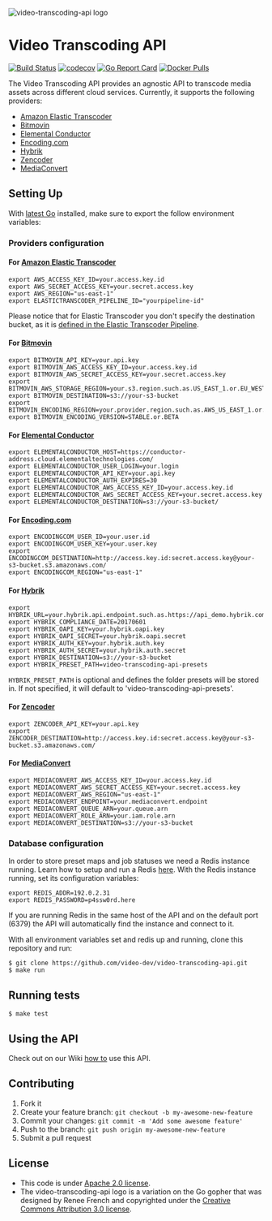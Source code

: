 ![video-transcoding-api logo](https://cloud.githubusercontent.com/assets/244265/14191217/ae825932-f764-11e5-8eb3-d070aa8f2676.png)

# Video Transcoding API

[![Build Status](https://cloud.drone.io/api/badges/video-dev/video-transcoding-api/status.svg)](https://cloud.drone.io/video-dev/video-transcoding-api)
[![codecov](https://codecov.io/gh/video-dev/video-transcoding-api/branch/master/graph/badge.svg)](https://codecov.io/gh/video-dev/video-transcoding-api)
[![Go Report Card](https://goreportcard.com/badge/github.com/video-dev/video-transcoding-api)](https://goreportcard.com/report/github.com/video-dev/video-transcoding-api)
[![Docker Pulls](https://img.shields.io/docker/pulls/videodev/video-transcoding-api?color=green)](https://hub.docker.com/r/videodev/video-transcoding-api)

The Video Transcoding API provides an agnostic API to transcode media assets
across different cloud services. Currently, it supports the following
providers:

- [Amazon Elastic Transcoder](https://aws.amazon.com/elastictranscoder/)
- [Bitmovin](http://bitmovin.com)
- [Elemental Conductor](http://www.elementaltechnologies.com/products/elemental-conductor)
- [Encoding.com](http://encoding.com)
- [Hybrik](https://www.hybrik.com)
- [Zencoder](http://zencoder.com)
- [MediaConvert](https://aws.amazon.com/mediaconvert)

## Setting Up

With [latest Go](https://golang.org/dl/) installed, make sure to export the follow
environment variables:

### Providers configuration

#### For [Amazon Elastic Transcoder](https://aws.amazon.com/elastictranscoder/)

```
export AWS_ACCESS_KEY_ID=your.access.key.id
export AWS_SECRET_ACCESS_KEY=your.secret.access.key
export AWS_REGION="us-east-1"
export ELASTICTRANSCODER_PIPELINE_ID="yourpipeline-id"
```

Please notice that for Elastic Transcoder you don't specify the destination
bucket, as it is [defined in the Elastic Transcoder
Pipeline](https://docs.aws.amazon.com/elastictranscoder/latest/developerguide/pipeline-settings.html#pipeline-settings-configure-transcoded-bucket).

#### For [Bitmovin](http://bitmovin.com)

```
export BITMOVIN_API_KEY=your.api.key
export BITMOVIN_AWS_ACCESS_KEY_ID=your.access.key.id
export BITMOVIN_AWS_SECRET_ACCESS_KEY=your.secret.access.key
export BITMOVIN_AWS_STORAGE_REGION=your.s3.region.such.as.US_EAST_1.or.EU_WEST_1
export BITMOVIN_DESTINATION=s3://your-s3-bucket
export BITMOVIN_ENCODING_REGION=your.provider.region.such.as.AWS_US_EAST_1.or.GOOGLE_EUROPE_WEST_1
export BITMOVIN_ENCODING_VERSION=STABLE.or.BETA
```

#### For [Elemental Conductor](http://www.elementaltechnologies.com/products/elemental-conductor)

```
export ELEMENTALCONDUCTOR_HOST=https://conductor-address.cloud.elementaltechnologies.com/
export ELEMENTALCONDUCTOR_USER_LOGIN=your.login
export ELEMENTALCONDUCTOR_API_KEY=your.api.key
export ELEMENTALCONDUCTOR_AUTH_EXPIRES=30
export ELEMENTALCONDUCTOR_AWS_ACCESS_KEY_ID=your.access.key.id
export ELEMENTALCONDUCTOR_AWS_SECRET_ACCESS_KEY=your.secret.access.key
export ELEMENTALCONDUCTOR_DESTINATION=s3://your-s3-bucket/
```

#### For [Encoding.com](http://encoding.com)

```
export ENCODINGCOM_USER_ID=your.user.id
export ENCODINGCOM_USER_KEY=your.user.key
export ENCODINGCOM_DESTINATION=http://access.key.id:secret.access.key@your-s3-bucket.s3.amazonaws.com/
export ENCODINGCOM_REGION="us-east-1"
```

#### For [Hybrik](https://www.hybrik.com)

```
export HYBRIK_URL=your.hybrik.api.endpoint.such.as.https://api_demo.hybrik.com/v1
export HYBRIK_COMPLIANCE_DATE=20170601
export HYBRIK_OAPI_KEY=your.hybrik.oapi.key
export HYBRIK_OAPI_SECRET=your.hybrik.oapi.secret
export HYBRIK_AUTH_KEY=your.hybrik.auth.key
export HYBRIK_AUTH_SECRET=your.hybrik.auth.secret
export HYBRIK_DESTINATION=s3://your-s3-bucket
export HYBRIK_PRESET_PATH=video-transcoding-api-presets
```

``HYBRIK_PRESET_PATH`` is optional and defines the folder presets will be
stored in. If not specified, it will default to
'video-transcoding-api-presets'.

#### For [Zencoder](http://zencoder.com)

```
export ZENCODER_API_KEY=your.api.key
export ZENCODER_DESTINATION=http://access.key.id:secret.access.key@your-s3-bucket.s3.amazonaws.com/
```

#### For [MediaConvert](https://aws.amazon.com/mediaconvert/)

```
export MEDIACONVERT_AWS_ACCESS_KEY_ID=your.access.key.id
export MEDIACONVERT_AWS_SECRET_ACCESS_KEY=your.secret.access.key
export MEDIACONVERT_AWS_REGION="us-east-1"
export MEDIACONVERT_ENDPOINT=your.mediaconvert.endpoint
export MEDIACONVERT_QUEUE_ARN=your.queue.arn
export MEDIACONVERT_ROLE_ARN=your.iam.role.arn
export MEDIACONVERT_DESTINATION=s3://your-s3-bucket
```

### Database configuration

In order to store preset maps and job statuses we need a Redis instance
running. Learn how to setup and run a Redis
[here](http://redis.io/topics/quickstart). With the Redis instance running, set
its configuration variables:

```
export REDIS_ADDR=192.0.2.31
export REDIS_PASSWORD=p4ssw0rd.here
```

If you are running Redis in the same host of the API and on the default port
(6379) the API will automatically find the instance and connect to it.

With all environment variables set and redis up and running, clone this
repository and run:

```
$ git clone https://github.com/video-dev/video-transcoding-api.git
$ make run
```

## Running tests

```
$ make test
```

## Using the API

Check out on our Wiki [how
to](https://github.com/video-dev/video-transcoding-api/wiki/Using-Video-Transcoding-API)
use this API.

## Contributing

1. Fork it
2. Create your feature branch: `git checkout -b my-awesome-new-feature`
3. Commit your changes: `git commit -m 'Add some awesome feature'`
4. Push to the branch: `git push origin my-awesome-new-feature`
5. Submit a pull request

## License

- This code is under [Apache 2.0
  license](https://github.com/video-dev/video-transcoding-api/blob/master/LICENSE).
- The video-transcoding-api logo is a variation on the Go gopher that was
  designed by Renee French and copyrighted under the [Creative Commons
  Attribution 3.0 license](https://creativecommons.org/licenses/by/3.0/).
